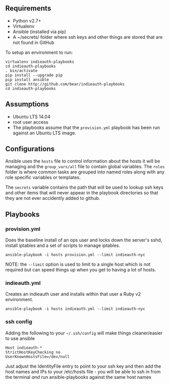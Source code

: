 ## Requirements

- Python v2.7+
- Virtualenv
- Ansible (installed via pip)
- A ~/secrets/ folder where ssh keys and other things are stored that are not found in GitHub

To setup an environment to run:

    virtualenv indieauth-playbooks
    cd indieauth-playbooks
    . bin/activate
    pip install --upgrade pip
    pip install ansible
    git clone http://github.com/bear/indieauth-playbooks
    cd indieauth-playbooks

## Assumptions

- Ubuntu LTS 14.04
- root user access
- The playbooks assume that the ```provision.yml``` playbook has been run against an Ubuntu LTS image.

## Configurations

Ansible uses the ```hosts``` file to control information about the hosts it will be managing and the ```group_vars/all``` file to contain global variables. The ```roles``` folder is where common tasks are grouped into named roles along with any role specific variables or templates.

The ```secrets``` variable contains the path that will be used to lookup ssh keys and other items that will never appear in the playbook directories so that they are not ever accidently added to github.

## Playbooks

### provision.yml
Does the baseline install of an ops user and locks down the server's sshd, install iptables and a set of scripts to manage iptables.

    ansible-playbook -i hosts provision.yml --limit indieauth-nyc

NOTE: the ```--limit``` option is used to limit to a single host which is not required but can speed things up when you get to having a lot of hosts.

### indieauth.yml
Creates an indieauth user and installs within that user a Ruby v2 environment.

    ansible-playbook -i hosts indieauth.yml --limit indieauth-nyc

### ssh config
Adding the following to your ```~/.ssh/config``` will make things cleaner/easier to use ansible

    Host indieauth-*
    StrictHostKeyChecking no
    UserKnownHostsFile=/dev/null

Just adjust the IdentityFile entry to point to your ssh key and then add the host names and IPs to your /etc/hosts file - you will be able to ssh in from the terminal *and* run ansible-playbooks against the same host names
